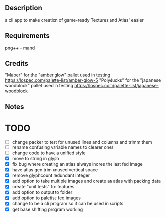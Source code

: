 ## Description 
a cli app to make creation of game-ready Textures and Atlas' easier
## Requirements 
png++ - mand
## Credits 
"Maber" for the "amber glow" pallet used in testing https://lospec.com/palette-list/amber-glow-5
"Polyducks" for the "japanese woodblock" pallet used in testing https://lospec.com/palette-list/japanese-woodblock
## Notes
# TODO
* [ ] change packer to test for unused lines and columns and trimm them
* [ ] rename confusing variable names to clearer ones
* [ ] change code to have a unified style
* [x] move to string in glyph
* [x] fix bug where creating an atlas always inores the last fed image
* [x] have atlas gen trim unused vertical space
* [x] remove glyphcount redundant integer
* [x] add option to take multiple images and create an atlas with packing data
* [x] create "unit tests" for features
* [x] add option to output to folder
* [x] add option to paletise fed images
* [x] change to be a cli program so it can be used in scripts
* [x] get base shifting program working